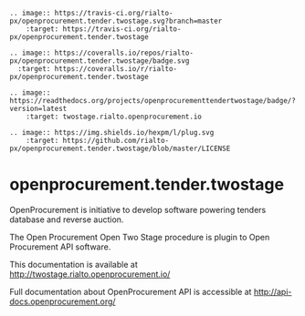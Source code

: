     .. image:: https://travis-ci.org/rialto-px/openprocurement.tender.twostage.svg?branch=master
        :target: https://travis-ci.org/rialto-px/openprocurement.tender.twostage

    .. image:: https://coveralls.io/repos/rialto-px/openprocurement.tender.twostage/badge.svg
      :target: https://coveralls.io/r/rialto-px/openprocurement.tender.twostage

    .. image:: https://readthedocs.org/projects/openprocurementtendertwostage/badge/?version=latest
        :target: twostage.rialto.openprocurement.io

    .. image:: https://img.shields.io/hexpm/l/plug.svg
        :target: https://github.com/rialto-px/openprocurement.tender.twostage/blob/master/LICENSE
   
openprocurement.tender.twostage
===========================   

OpenProcurement is initiative to develop software powering tenders database and reverse auction.

The Open Procurement Open Two Stage procedure is plugin to Open Procurement API software.

This documentation is available at http://twostage.rialto.openprocurement.io/

Full documentation about OpenProcurement API is accessible at http://api-docs.openprocurement.org/
